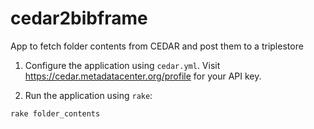 # cedar2bibframe
App to fetch folder contents from CEDAR and post them to a triplestore

1) Configure the application using `cedar.yml`. Visit https://cedar.metadatacenter.org/profile for your API key.

2) Run the application using `rake`:

```
rake folder_contents
```

